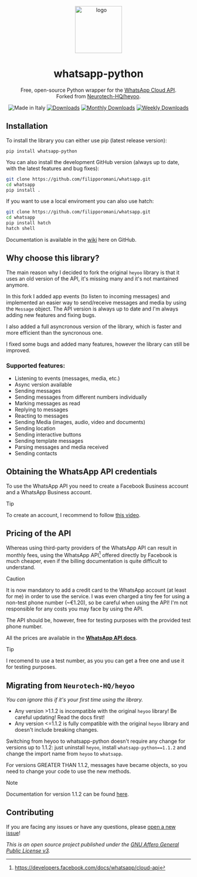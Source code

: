 <div align="center">
  <img src="https://gist.githubusercontent.com/boywithkeyboard/e8dc5b1810bd29e1d70346ca11d7f09d/raw/7f7eeea482f5047e62944e54182aa26c89cc299a/whatsapp_python.svg" alt="logo" width="128px">
  <h1>whatsapp-python</h1>
  <p>Free, open-source Python wrapper for the <a href="https://developers.facebook.com/docs/whatsapp/cloud-api">WhatsApp Cloud API</a>.<br>Forked from <a href="https://github.com/Neurotech-HQ/heyoo">Neurotech-HQ/heyoo</a>.</p>
  <img src="https://img.shields.io/badge/made%20in-italy-008751.svg?style=flat-square" alt="Made in Italy">
  <a href="https://pepy.tech/project/whatsapp-python"><img src="https://static.pepy.tech/personalized-badge/whatsapp-python?period=total&units=none&left_color=grey&right_color=blue&left_text=Downloads" alt="Downloads"></a>
  <a href="https://pepy.tech/project/whatsapp-python"><img src="https://pepy.tech/badge/whatsapp-python/month" alt="Monthly Downloads"></a>
  <a href="https://pepy.tech/project/whatsapp-python"><img src="https://pepy.tech/badge/whatsapp-python/week" alt="Weekly Downloads"></a>
</div>

## Installation

To install the library you can either use pip (latest release version):

``pip install whatsapp-python``

You can also install the development GitHub version (always up to date, with the latest features and bug fixes):

```bash
git clone https://github.com/filipporomani/whatsapp.git
cd whatsapp
pip install .
```

If you want to use a local enviroment you can also use hatch:
  
```bash
git clone https://github.com/filipporomani/whatsapp.git
cd whatsapp
pip install hatch
hatch shell
```

Documentation is available in the [wiki](https://github.com/filipporomani/whatsapp/wiki) here on GitHub.

## Why choose this library?

The main reason why I decided to fork the original `heyoo` library is that it uses an old version of the API, it's missing many and it's not mantained anymore.

In this fork I added app events (to listen to incoming messages) and implemented an easier way to send/receive messages and media by using the `Message` object.
The API version is always up to date and I'm always adding new features and fixing bugs.

I also added a full asyncronous version of the library, which is faster and more efficient than the syncronous one.

I fixed some bugs and added many features, however the library can still be improved.

### Supported features:

- Listening to events (messages, media, etc.)
- Async version available
- Sending messages
- Sending messages from different numbers individually
- Marking messages as read
- Replying to messages
- Reacting to messages
- Sending Media (images, audio, video and documents)
- Sending location
- Sending interactive buttons
- Sending template messages
- Parsing messages and media received
- Sending contacts

## Obtaining the WhatsApp API credentials

To use the WhatsApp API you need to create a Facebook Business account and a WhatsApp Business account.

> [!TIP]  
> To create an account, I recommend to follow [this video](https://youtu.be/d6lNxP2gadA).

## Pricing of the API

Whereas using third-party providers of the WhatsApp API can result in monthly fees, using the WhatsApp API[^1] offered directly by Facebook is much cheaper, even if the billing documentation is quite difficult to understand.

> [!CAUTION]  
> It is now mandatory to add a credit card to the WhatsApp account (at least for me) in order to use the service. I was even charged a tiny fee for using a non-test phone number (~€1.20), so be careful when using the API! I'm not responsible for any costs you may face by using the API.
>
> The API should be, however, free for testing purposes with the provided test phone number.

All the prices are available in the [**WhatsApp API docs**](https://developers.facebook.com/docs/whatsapp/pricing).

> [!TIP]  
> I recomend to use a test number, as you you can get a free one and use it for testing purposes.

## Migrating from `Neurotech-HQ/heyoo`

*You can ignore this if it's your first time using the library.*

- Any version >1.1.2 is incompatible with the original `heyoo` library! Be careful updating! Read the docs first!
- Any version <=1.1.2 is fully compatible with the original `heyoo` library and doesn't include breaking changes.

Switching from heyoo to whatsapp-python doesn't require any change for versions up to 1.1.2: just uninstall `heyoo`, install `whatsapp-python==1.1.2` and change the import name from `heyoo` to `whatsapp`.

For versions GREATER THAN 1.1.2, messages have became objects, so you need to change your code to use the new methods.

> [!NOTE]  
> Documentation for version 1.1.2 can be found [here](https://github.com/filipporomani/whatsapp/wiki/v1.1.2).

## Contributing

If you are facing any issues or have any questions, please [open a new issue](https://github.com/filipporomani/whatsapp/issues/new/choose)!

*This is an open source project published under the [GNU Affero General Public License v3](LICENSE).*

[^1]: https://developers.facebook.com/docs/whatsapp/cloud-api
